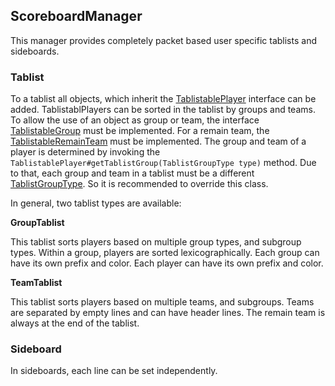 ## ScoreboardManager

This manager provides completely packet based user specific tablists and sideboards.

### Tablist

To a tablist all objects, which inherit the [TablistablePlayer] interface can be added.
TablistablPlayers can be sorted in the tablist by groups and teams. To allow the use of an object as group or team,
the interface [TablistableGroup] must be implemented.
For a remain team, the [TablistableRemainTeam] must be implemented.
The group and team of a player is determined by invoking the `TablistablePlayer#getTablistGroup(TablistGroupType type)`
method. Due to that, each group and team in a tablist must be a different [TablistGroupType]. So it is
recommended to override this class.

In general, two tablist types are available:

**GroupTablist**

This tablist sorts players based on multiple group types, and subgroup types. Within a group, players are sorted
lexicographically. Each group can have its own prefix and color. Each player can have its own prefix and color.

**TeamTablist**

This tablist sorts players based on multiple teams, and subgroups. Teams are separated by empty lines and can have
header lines. The remain team is always at the end of the tablist.

### Sideboard

In sideboards, each line can be set independently.


[TablistablePlayer]: /src/main/java/de/timesnake/basic/bukkit/util/user/scoreboard/TablistablePlayer.java

[TablistableGroup]: /src/main/java/de/timesnake/basic/bukkit/util/user/scoreboard/TablistableGroup.java

[TablistableRemainTeam]: /src/main/java/de/timesnake/basic/bukkit/util/user/scoreboard/TablistableRemainTeam.java

[TablistGroupType]: /src/main/java/de/timesnake/basic/bukkit/util/user/scoreboard/TablistGroupType.java